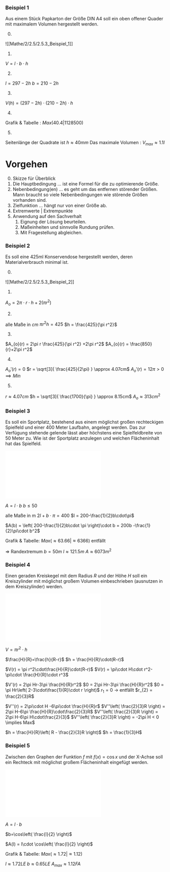 ### Beispiel 1
Aus einem Stück Papkarton der Größe DIN A4 soll ein oben offener Quader mit maximalem Volumen hergestellt werden.

0.
![[Mathe/2/2.5/2.5.3_Beispiel_1]]

1.
$V = l\cdot b\cdot h$

2.
$l = 297 - 2h$
$b = 210 -2h$

3.
$V(h) = (297 -2h)\cdot(210-2h)\cdot h$

4.
Grafik & Tabelle : $Max(40.4|1128500)$

5.
Seitenlänge der Quadrate ist $h \approx 40mm$
Das maximale Volumen : $V_{max} \approx 1.1l$

# Vorgehen
0. Skizze für Überblick
1. Die Hauptbedingung
   ... ist eine Formel für die zu optimierende Größe.
2. Nebenbedingung(en)
   ... es geht um das entfernen störender Größen. Mann braucht so viele Nebenbedingungen wie störende Größen vorhanden sind.
3. Zielfunktion
   ... hängt nur von einer Größe ab.
4. Extremwerte | Extrempunkte
5. Anwendung auf den Sachverhalt
	1. Eignung der Lösung beurteilen.
	2. Maßeinheiten und sinnvolle Rundung prüfen.
	3. Mit Fragestellung abgleichen.

### Beispiel 2
Es soll eine 425ml Konservendose hergestellt werden, deren Materialverbrauch minimal ist.

0.
![[Mathe/2/2.5/2.5.3_Beispiel_2]]

1.
$A_{o} = 2\pi\cdot r\cdot h + 2(\pi r^2)$

2.
alle Maße in $cm$
$\pi r^2h = 425$
$h = \frac{425}{\pi r^2}$

3.
$A_{o}(r) = 2\pi r \frac{425}{\pi r^2} +2\pi r^2$
$A_{o}(r) = \frac{850}{r}+2\pi r^2$

4.
$A_{o}'(r) = 0$
$r = \sqrt[3]{ \frac{425}{2\pi} } \approx 4.07cm$
$A_{o}'(r) = 12\pi > 0 \implies Min$

5.
$r \approx 4.07cm$
$h = \sqrt[3]{ \frac{1700}{\pi} } \approx 8.15cm$
$A_{o} \approx 313cm^2$

### Beispiel 3
Es soll ein Sportplatz, bestehend aus einem möglichst großen rechteckigen Spielfeld und einer 400 Meter Laufbahn, angelegt werden. Das zur Verfügung stehende gelende lässt aber höchstens eine Spielfeldbreite von 50 Meter zu. Wie ist der Sportplatz anzulegen und welchen Flächeninhalt hat das Spielfeld.

![2.5.3_Beispiel_3](Mathe/2/2.5/2.5.3_Beispiel_3.md)

$A=l\cdot b$ $b\leq50$

alle Maße in m
$2l+b\cdot \pi=400$
$l = 200-\frac{1}{2}b\cdot\pi$

$A(b) = \left( 200-\frac{1}{2}b\cdot \pi \right)\cdot b = 200b -\frac{1}{2}\pi\cdot b^2$

Grafik & Tabelle: $Max(\approx63.66|\approx6366)$ entfällt

=> Randextremum
$b=50m$
$l \approx 121.5m$
$A \approx 6073m^2$

### Beispiel 4
Einen geraden Kreiskegel mit dem Radius $R$ und der Höhe $H$ soll ein Kreiszylinder mit möglichst großem Volumen einbeschrieben (ausnutzen in dem Kreiszylinder) werden.

![2.5.3_Beispiel_4](Mathe/2/2.5/2.5.3_Beispiel_4.md)

$V = \pi r^2\cdot h$

$\frac{H}{R}=\frac{h}{R-r}$
$h = \frac{H}{R}\cdot(R-r)$

$V(r) = \pi r^2\cdot\frac{H}{R}\cdot(R-r)$
$V(r) = \pi\cdot H\cdot r^2-\pi\cdot \frac{H}{R}\cdot r^3$

$V'(r) = 2\pi Hr-3\pi \frac{H}{R}r^2$ 
$0 = 2\pi Hr-3\pi \frac{H}{R}r^2$ 
$0 = \pi Hr\left( 2-3\cdot\frac{1}{R}\cdot r \right)$
$r_{1} = 0$ -> entfällt
$r_{2} = \frac{2}{3}R$

$V''(r) = 2\pi\cdot H -6\pi\cdot \frac{H}{R}r$
$V''\left( \frac{2}{3}R \right) = 2\pi H-6\pi \frac{H}{R}\cdot\frac{2}{3}R$
$V''\left( \frac{2}{3}R \right) = 2\pi H-6\pi H\cdot\frac{2}{3}$
$V''\left( \frac{2}{3}R \right) = -2\pi H < 0 \implies Max$

$h = \frac{H}{R}\left( R - \frac{2}{3}R \right)$
$h = \frac{1}{3}H$

### Beispiel 5
Zwischen den Graphen der Funktion $f$ mit $f(x) = \cos x$ und der X-Achse soll ein Rechteck mit möglichst großem Flächeninhalt eingefügt werden.

![2.5.3_Beispiel_5](Mathe/2/2.5/2.5.3_Beispiel_5.md)

$A = l\cdot b$

$b=\cos\left( \frac{l}{2} \right)$

$A(l) = l\cdot \cos\left( \frac{l}{2} \right)$

Grafik & Tabelle: $Max(\approx1.72|\approx1.12)$

$l \approx 1.72LE$
$b \approx 0.65LE$
$A_{max} \approx 1.12FA$
